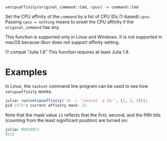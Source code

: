 ```
setcpuaffinity(original_command::Cmd, cpus) -> command::Cmd
```

Set the CPU affinity of the `command` by a list of CPU IDs (1-based) `cpus`.  Passing `cpus = nothing` means to unset the CPU affinity if the `original_command` has any.

This function is supported only in Linux and Windows.  It is not supported in macOS because libuv does not support affinity setting.

!!! compat "Julia 1.8"
    This function requires at least Julia 1.8.


# Examples

In Linux, the `taskset` command line program can be used to see how `setcpuaffinity` works.

```julia
julia> run(setcpuaffinity(`sh -c 'taskset -p $$'`, [1, 2, 5]));
pid 2273's current affinity mask: 13
```

Note that the mask value `13` reflects that the first, second, and the fifth bits (counting from the least significant position) are turned on:

```julia
julia> 0b010011
0x13
```
